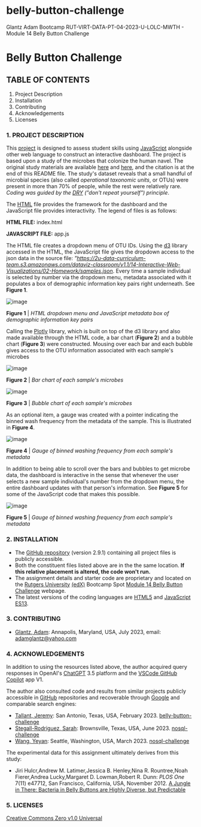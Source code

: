# belly-button-challenge
Glantz Adam Bootcamp RUT-VIRT-DATA-PT-04-2023-U-LOLC-MWTH - Module 14 Belly Button Challenge

# Belly Button Challenge

## TABLE OF CONTENTS

1. Project Description
2. Installation
3. Contributing
4. Acknowledgements
5. Licenses

### 1. PROJECT DESCRIPTION

This [project](https://courses.bootcampspot.com/courses/3337/assignments/54006?module_item_id=961579) is designed to assess student skills using [JavaScript](https://www.javascript.com/) alongside other web language to construct an interactive dashboard. The project is based upon a study of the microbes that colonize the human navel. The original study materials are available [here](https://robdunnlab.com/projects/belly-button-biodiversity/) and [here](https://journals.plos.org/plosone/article?id=10.1371/journal.pone.0047712), and the citation is at the end of this README file. The study's dataset reveals that a small handful of microbial species (also called _operational taxonomic units_, or OTUs) were present in more than 70% of people, while the rest were relatively rare. *Coding was guided by the [DRY](https://en.wikipedia.org/wiki/Don%27t_repeat_yourself) ("don't repeat yourself") principle*.

The [HTML](https://en.wikipedia.org/wiki/HTML) file provides the framework for the dashboard and the JavaScript file provides interactivity. The legend of files is as follows:

**HTML FILE:** index.html

**JAVASCRIPT FILE:** app.js

The HTML file creates a dropdown menu of OTU IDs. Using the [d3](https://d3js.org/) library accessed in the HTML, the JavaScript file gives the dropdown access to the json data in the source file: _"https://2u-data-curriculum-team.s3.amazonaws.com/dataviz-classroom/v1.1/14-Interactive-Web-Visualizations/02-Homework/samples.json_. Every time a sample individual is selected by number via the dropdown menu, metadata associated with it populates a box of demographic information key pairs right underneath. See **Figure 1**.

![image](https://github.com/aglantzrbc/belly-button-challenge/assets/127694342/6c68dcb4-2eba-42dc-ba83-8cc626140436)

**Figure 1** | *HTML dropdown menu and JavaScript metadata box of demographic information key pairs*

Calling the [Plotly](https://plotly.com/javascript/) library, which is built on top of the d3 library and also made available through the HTML code, a bar chart (**Figure 2**) and a bubble chart (**Figure 3**) were constructed. Mousing over each bar and each bubble gives access to the OTU information associated with each sample's microbes

![image](https://github.com/aglantzrbc/belly-button-challenge/assets/127694342/f5f923ee-2e60-494c-8d8c-451bd2bb3e13)

**Figure 2** | *Bar chart of each sample's microbes*

![image](https://github.com/aglantzrbc/belly-button-challenge/assets/127694342/a40bdaa0-c452-4f2c-a446-055f6b70a7af)

**Figure 3** | *Bubble chart of each sample's microbes*

As an optional item, a gauge was created with a pointer indicating the binned wash frequency from the metadata of the sample. This is illustrated in **Figure 4**.

![image](https://github.com/aglantzrbc/belly-button-challenge/assets/127694342/a25f4b02-a8ed-4cae-9ccf-d5f6ca33278d)

**Figure 4** | *Gauge of binned washing frequency from each sample's metadata*

In addition to being able to scroll over the bars and bubbles to get microbe data, the dashboard is interactive in the sense that whenever the user selects a new sample individual's number from the dropdown menu, the entire dashboard updates with that person's information. See **Figure 5** for some of the JavaScript code that makes this possible.

![image](https://github.com/aglantzrbc/belly-button-challenge/assets/127694342/ba96056f-4972-4e69-bb6a-46697148047b)

**Figure 5** | *Gauge of binned washing frequency from each sample's metadata*

### 2. INSTALLATION

- The [GitHub repository](https://github.com/aglantzrbc/belly-button-challenge) (version 2.9.1) containing all project files is publicly accessible.
- Both the constituent files listed above are in the the same location. **If this relative placement is altered, the code won't run.**
- The assignment details and starter code are proprietary and located on the [Rutgers University](https://www.rutgers.edu/) [(edX)](https://www.edx.org/) Bootcamp Spot [Module 14 Belly Button Challenge](https://courses.bootcampspot.com/courses/3337/assignments/54006?module_item_id=961579) webpage.
- The latest versions of the coding languages are [HTML5](https://en.wikipedia.org/wiki/HTML5) and [JavaScript ES13](https://codingbeautydev.com/blog/es13-javascript-features/).

### 3. CONTRIBUTING

- [Glantz, Adam](https://www.linkedin.com/in/adam-glantz/): Annapolis, Maryland, USA, July 2023, email: adamglantz@yahoo.com

### 4. ACKNOWLEDGEMENTS

In addition to using the resources listed above, the author acquired query responses in OpenAI's [ChatGPT](https://chat.openai.com/) 3.5 platform and the [VSCode GitHub Copilot](https://github.com/features/copilot) app V1.

The author also consulted code and results from similar projects publicly accessible in [GitHub](https://github.com/) repositories and recoverable through [Google](https://www.google.com/) and comparable search engines:

- [Tallant, Jeremy](https://www.linkedin.com/in/jeremy-tallant-717075220/): San Antonio, Texas, USA, February 2023. [belly-button-challenge](https://github.com/JeremyTallant/belly-button-challenge)
- [Stegall-Rodriguez, Sarah](https://www.linkedin.com/in/sarsteg/): Brownsville, Texas, USA, June 2023. [nosql-challenge](https://github.com/sarsteg/nosql-challenge)
- [Wang, Yeyan](https://www.linkedin.com/in/yeyan-wang/): Seattle, Washington, USA, March 2023. [nosql-challenge](https://github.com/yeyanwang/nosql-challenge)

The experimental data for this assignment ultimately derives from this study:

- Jiri Hulcr,Andrew M. Latimer,Jessica B. Henley,Nina R. Rountree,Noah Fierer,Andrea Lucky,Margaret D. Lowman,Robert R. Dunn: _PLOS One_ 7(11) e47712, San Francisco, California, USA, November 2012. [A Jungle in There: Bacteria in Belly Buttons are Highly Diverse, but Predictable](https://journals.plos.org/plosone/article?id=10.1371/journal.pone.0047712)


### 5. LICENSES

[Creative Commons Zero v1.0 Universal](https://creativecommons.org/publicdomain/zero/1.0/)







